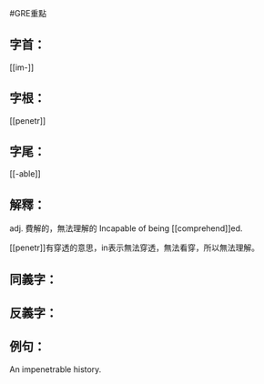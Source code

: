 #GRE重點 
## 字首：
[[im-]]

## 字根：
[[penetr]]

## 字尾：
[[-able]]


## 解釋：
adj.
費解的，無法理解的
Incapable of being [[comprehend]]ed.

[[penetr]]有穿透的意思，in表示無法穿透，無法看穿，所以無法理解。

## 同義字：

## 反義字：

## 例句：
An impenetrable history.
